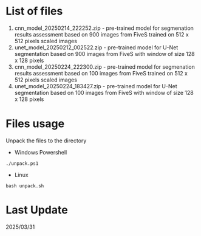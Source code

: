# List of files
1. cnn_model_20250214_222252.zip - pre-trained model for segmenation results assessment based on 900 images from FiveS trained on 512  x 512 pixels scaled images
2. unet_model_20250212_002522.zip - pre-trained model for U-Net segmentation based on 900 images from FiveS with window of size 128 x 128 pixels
3. cnn_model_20250224_222300.zip - pre-trained model for segmenation results assessment based on 100 images from FiveS trained on 512  x 512 pixels scaled images
4. unet_model_20250224_183427.zip - pre-trained model for U-Net segmentation based on 100 images from FiveS with window of size 128 x 128 pixels

# Files usage
Unpack the files to the directory
* Windows Powershell
```
./unpack.ps1
```
* Linux 
```
bash unpack.sh
```
# Last Update
2025/03/31
